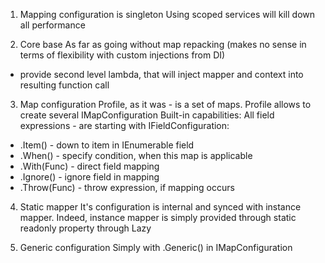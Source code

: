 1. Mapping configuration is singleton
Using scoped services will kill down all performance

2. Core base
As far as going without map repacking (makes no sense in terms of flexibility with custom injections from DI)
- provide second level lambda, that will inject mapper and context into resulting function call

3. Map configuration
Profile, as it was - is a set of maps.
Profile allows to create several IMapConfiguration
Built-in capabilities:
All field expressions - are starting with IFieldConfiguration:
- .Item() - down to item in IEnumerable field
- .When() - specify condition, when this map is applicable
- .With(Func) - direct field mapping
- .Ignore() - ignore field in mapping
- .Throw(Func<Expression>) - throw expression, if mapping occurs

4. Static mapper
It's configuration is internal and synced with instance mapper. 
Indeed, instance mapper is simply provided through static readonly property through Lazy

5. Generic configuration
Simply with .Generic() in IMapConfiguration